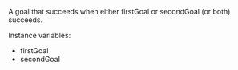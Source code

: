 A goal that succeeds when either firstGoal or secondGoal (or both) succeeds.

Instance variables:
  - firstGoal
  - secondGoal